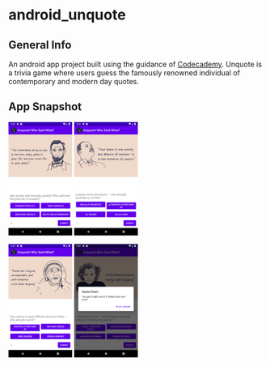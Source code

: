 # android_unquote

## General Info

An android app project built using the guidance of [Codecademy](https://www.codecademy.com/). Unquote is a trivia game where users guess the famously renowned individual of contemporary and modern day quotes.

## App Snapshot

<p float="left">
    <img src="./gh_media/Screenshot1.png" width=25% >
    <img src="./gh_media/Screenshot2.png" width=25%>
<p float="left">
    <img src="./gh_media/Screenshot3.png" width=25%>
    <img src="./gh_media/Screenshot4.png" width=25%>
</p>
